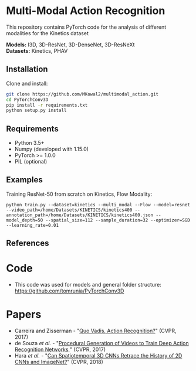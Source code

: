 # Multi-Modal Action Recognition 

This repository contains PyTorch code for the analysis of different modalities for the Kinetics dataset


**Models:** I3D, 3D-ResNet, 3D-DenseNet, 3D-ResNeXt  
**Datasets:** Kinetics, PHAV

## Installation

Clone and install:

```sh
git clone https://github.com/MKowal2/multimodal_action.git
cd PyTorchConv3D
pip install -r requirements.txt
python setup.py install
```

## Requirements

- Python 3.5+
- Numpy (developed with 1.15.0)
- PyTorch >= 1.0.0
- PIL (optional)

## Examples

Training ResNet-50 from scratch on Kinetics, Flow Modality:

```
python train.py --dataset=kinetics --multi_modal --Flow --model=resnet --video_path=/home/Datasets/KINETICS/kinetics400 --annotation_path=/home/Datasets/KINETICS/kinetics400.json --model_depth=50 --spatial_size=112 --sample_duration=32 --optimizer=SGD --learning_rate=0.01
```

## References

# Code
- This code was used for models and general folder structure: https://github.com/tomrunia/PyTorchConv3D

# Papers
- Carreira and Zisserman - "[Quo Vadis,
Action Recognition?](https://arxiv.org/abs/1705.07750)" (CVPR, 2017)
- de Souza _et al._ - "[Procedural Generation of Videos to Train Deep Action Recognition Networks
](https://arxiv.org/abs/1612.00881)" (CVPR, 2017)
- Hara _et al._ - "[Can Spatiotemporal 3D CNNs Retrace the History of 2D CNNs and ImageNet?](https://arxiv.org/abs/1711.09577)" (CVPR, 2018)